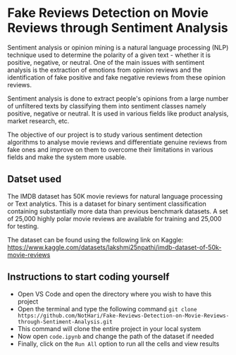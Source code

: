 # Fake Reviews Detection on Movie Reviews through Sentiment Analysis

Sentiment analysis or opinion mining is a natural language processing (NLP) technique used to determine the polarity of a given text - whether it is positive, negative, or neutral. One of the main issues with sentiment analysis is the extraction of emotions from opinion reviews and the identification of fake positive and fake negative reviews from these opinion reviews.

Sentiment analysis is done to extract people's opinions from a large number of unfiltered texts by classifying them into sentiment classes namely positive, negative or neutral. It is used in various fields like product analysis, market research, etc. 

The objective of our project is to study various sentiment detection algorithms to analyse movie reviews and differentiate genuine reviews from fake ones and improve on them to overcome their limitations in various fields and make the system more usable.

## Datset used

The IMDB dataset has 50K movie reviews for natural language processing or Text analytics. This is a dataset for binary sentiment classification containing substantially more data than previous benchmark datasets. A set of 25,000 highly polar movie reviews are available for training and 25,000 for testing. 

The dataset can be found using the following link on Kaggle: https://www.kaggle.com/datasets/lakshmi25npathi/imdb-dataset-of-50k-movie-reviews

## Instructions to start coding yourself

- Open VS Code and open the directory where you wish to have this project
- Open the terminal and type the following command `git clone https://github.com/NotHari/Fake-Reviews-Detection-on-Movie-Reviews-through-Sentiment-Analysis.git`
- This command will clone the entire project in your local system
- Now open `code.ipynb` and change the path of the dataset if needed
- Finally, click on the `Run All` option to run all the cells and view results
